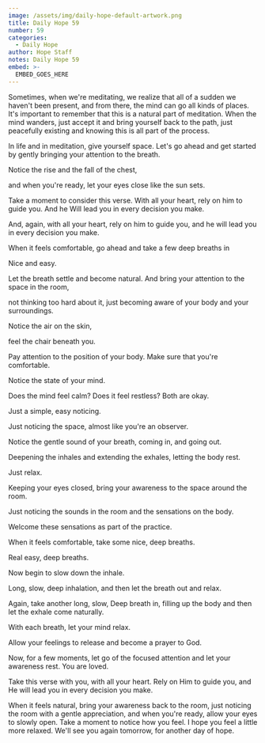 ```yaml
---
image: /assets/img/daily-hope-default-artwork.png
title: Daily Hope 59
number: 59
categories:
  - Daily Hope
author: Hope Staff
notes: Daily Hope 59
embed: >-
  EMBED_GOES_HERE
---
```

Sometimes, when we're meditating, we realize that all of a sudden we haven't been present, and from there, the mind can go all kinds of places. It's important to remember that this is a natural part of meditation. When the mind wanders, just accept it and bring yourself back to the path, just peacefully existing and knowing this is all part of the process.

In life and in meditation, give yourself space. Let's go ahead and get started by gently bringing your attention to the breath.

Notice the rise and the fall of the chest,

and when you're ready, let your eyes close like the sun sets.

Take a moment to consider this verse. With all your heart, rely on him to guide you. And he Will lead you in every decision you make.

And, again, with all your heart, rely on him to guide you, and he will lead you in every decision you make.

When it feels comfortable, go ahead and take a few deep breaths in

Nice and easy.

Let the breath settle and become natural. And bring your attention to the space in the room,

not thinking too hard about it, just becoming aware of your body and your surroundings.

Notice the air on the skin,

feel the chair beneath you.

Pay attention to the position of your body. Make sure that you're comfortable.

Notice the state of your mind.

Does the mind feel calm? Does it feel restless? Both are okay.

Just a simple, easy noticing.

Just noticing the space, almost like you're an observer.

Notice the gentle sound of your breath, coming in, and going out.

Deepening the inhales and extending the exhales, letting the body rest.

Just relax.

Keeping your eyes closed, bring your awareness to the space around the room.

Just noticing the sounds in the room and the sensations on the body.

Welcome these sensations as part of the practice.

When it feels comfortable, take some nice, deep breaths.

Real easy, deep breaths.

Now begin to slow down the inhale.

Long, slow, deep inhalation, and then let the breath out and relax.

Again, take another long, slow, Deep breath in, filling up the body and then let the exhale come naturally.

With each breath, let your mind relax.

Allow your feelings to release and become a prayer to God.

Now, for a few moments, let go of the focused attention and let your awareness rest. You are loved.

Take this verse with you, with all your heart. Rely on Him to guide you, and He will lead you in every decision you make.

When it feels natural, bring your awareness back to the room, just noticing the room with a gentle appreciation, and when you're ready, allow your eyes to slowly open. Take a moment to notice how you feel. I hope you feel a little more relaxed. We'll see you again tomorrow, for another day of hope.

